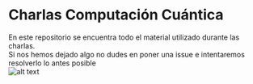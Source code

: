 # Charlas Computación Cuántica
En este repositorio se encuentra todo el material utilizado durante las charlas. <br />
Si nos hemos dejado algo no dudes en poner una issue e intentaremos resolverlo lo antes posible <br />
![alt text](https://github.com/PaquitoelChocolatero/CharlasComputacionCuantica/blob/master/Cartel.png)<br />
